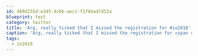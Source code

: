 ```yaml
---
id: 489d255d-e345-4cbb-aecc-f1f64a47d52a
blueprint: text
category: twitter
title: 'Arg, really ticked that I missed the registration for #io2010'
caption: 'Arg, really ticked that I missed the registration for <span class="hashtag hashtag_local">#<a href="http://tweettemp.darylchymko.ca/?tag=io2010">io2010</a>'
tags:
  - io2010
---
```

